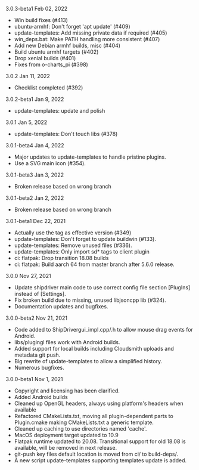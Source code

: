3.0.3-beta1 Feb 02, 2022
*  Win build fixes (#413)
* ubuntu-armhf: Don't forget 'apt update' (#409)
* update-templates: Add missing private data if required (#405)
*  win_deps.bat: Make PATH handling more consistent (#407)
* Add new Debian armhf builds, misc (#404)
* Build ubuntu armhf targets (#402)
*  Drop xenial builds (#401)
*  Fixes from o-charts_pi (#398)      

3.0.2 Jan 11, 2022
* Checklist completed (#392)

3.0.2-beta1 Jan 9, 2022
* update-templates: update and polish

3.0.1 Jan 5, 2022
* update-templates: Don't touch libs (#378)

3.0.1-beta4  Jan 4, 2022
* Major updates to update-templates to handle pristine plugins.
* Use a SVG main icon (#354).

3.0.1-beta3  Jan 3, 2022
* Broken release based on wrong branch

3.0.1-beta2  Jan 2, 2022
* Broken release based on wrong branch

3.0.1-beta1 Dec 22, 2021
* Actually use the tag as effective version (#349)
* update-templates: Don't forget to update buildwin (#133).
* update-templates: Remove unused files (#336).
* update-templates: Only import sd\* tags to client plugin
* ci: flatpak: Drop transition 18.08 builds
* ci: flatpak: Build aarch 64 from master branch after 5.6.0 release.

3.0.0 Nov 27, 2021

* Update shipdriver main code to use correct config file section
  [PlugIns] instead of [Settings].
* Fix broken build due to missing, unused libjsoncpp lib (#324).
* Documentation updates and bugfixes.

3.0.0-beta2   Nov 21, 2021

* Code added to ShipDrivergui_impl.cpp/.h to allow mouse drag
  events for Android.
* libs/plugingl files work with Android builds.
* Added support for local builds including Cloudsmith uploads and
  metadata git push.
* Big rewrite of update-templates to allow a simplified history.
* Numerous bugfixes.

3.0.0-beta1   Nov 1, 2021

* Copyright and licensing has been clarified.
* Added Android builds
* Cleaned up OpenGL headers, always using platform's headers when
  available
* Refactored CMakeLists.txt, moving all plugin-dependent parts to
  Plugin.cmake making CMakeLists.txt a generic template.
* Cleaned up caching to use directories named 'cache'.
* MacOS deployment target updated to 10.9
* Flatpak runtime updated to 20.08. Transitional support for old
  18.08 is available, will be removed in next release.
* git-push key files default location is moved from ci/ to build-deps/.
* A new script update-templates supporting templates update is added.
